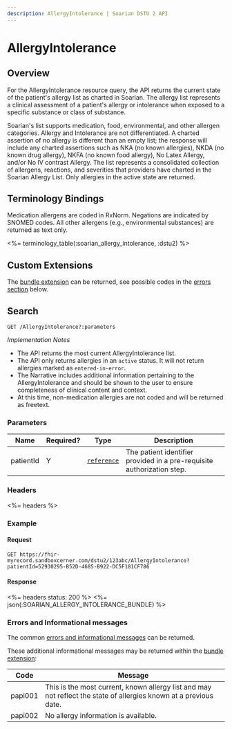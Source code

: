 ```yaml
---
description: AllergyIntolerance | Soarian DSTU 2 API
---
```

 
# AllergyIntolerance  




## Overview

For the AllergyIntolerance resource query, the API returns the current state of the patient's allergy list as charted in Soarian.   The allergy list represents a clinical assessment of a patient's allergy or intolerance when exposed to a specific substance or class of substance.  

Soarian's list supports medication, food, environmental, and other allergen categories.  Allergy and Intolerance are not differentiated.  A charted assertion of no allergy is different than an empty list; the response will include any charted assertions such as NKA (no known allergies), NKDA (no known drug allergy), NKFA (no known food allergy), No Latex Allergy, and/or No IV contrast Allergy.  The list represents a consolidated collection of allergens, reactions, and severities that providers have charted in the Soarian Allergy List.  Only allergies in the active state are returned.

## Terminology Bindings

Medication allergens are coded in RxNorm. Negations are indicated by SNOMED codes. All other allergens (e.g., environmental substances) are returned as text only.

<%= terminology_table(:soarian_allergy_intolerance, :dstu2) %> 

## Custom Extensions

The [bundle extension] can be returned, see possible codes in the [errors section] below.

## Search 

	GET /AllergyIntolerance?:parameters

_Implementation Notes_

* The API returns the most current AllergyIntolerance list.
* The API only returns allergies in an `active` status. It will not return allergies marked as `entered-in-error`.
* The Narrative includes additional information pertaining to the AllergyIntolerance and should be shown to the user to ensure completeness of clinical content and context.
* At this time, non-medication allergies are not coded and will be returned as freetext.

### Parameters

 Name      | Required? | Type          | Description
-----------|-----------|---------------|------------------------------------------------------------------------
 patientId | Y         | [`reference`] | The patient identifier provided in a pre-requisite authorization step.

### Headers

<%= headers %>

### Example

#### Request

	GET https://fhir-myrecord.sandboxcerner.com/dstu2/123abc/AllergyIntolerance?patientId=52930295-B52D-4685-B922-DC5F181CF786
	
#### Response
 
<%= headers status: 200 %>
<%= json(:SOARIAN_ALLERGY_INTOLERANCE_BUNDLE) %>
  
### Errors and Informational messages

The common [errors and informational messages] can be returned.

These additional informational messages may be returned within the [bundle extension]:
 
 Code    | Message
---------|-------------------------------------------------------------------------------------------------------------------
 papi001 | This is the most current, known allergy list and may not reflect the state of allergies known at a previous date.
 papi002 | No allergy information is available.

[bundle extension]: ../../#bundle-message-extension
[errors section]: #errors-and-informational-messages
[`reference`]: http://hl7.org/fhir/dstu2/search.html#reference
[errors and informational messages]: ../../common-errors
